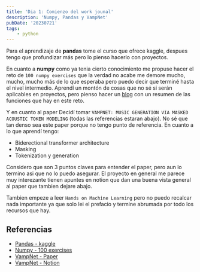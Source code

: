 ```yaml
---
title: 'Dia 1: Comienzo del work jounal'
description: 'Numpy, Pandas y VampNet'
pubDate: '20230721'
tags:
    - python
---
```



Para el aprendizaje de **pandas** tome el curso que ofrece kaggle, despues tengo que profundizar más pero lo pienso hacerlo con proyectos.

En cuanto a **numpy** como ya tenia cierto conocimiento me propuse hacer el reto de `100 numpy exercises` que la verdad no acabe me demore mucho, mucho, mucho más de lo que esperaba pero puedo decir que terminé hasta el nivel intermedio. Aprendí un montón de cosas que no sé si serán aplicables en proyectos, pero pienso hacer un [blog](blog/20230723.md) con un resumen de las funciones que hay en este reto.

Y en cuanto al paper Decidí tomar `VAMPNET: MUSIC GENERATION VIA MASKED ACOUSTIC TOKEN MODELING` (todas las referencias estaran abajo). No sé que tan denso sea este paper porque no tengo punto de referencia. En cuanto a lo que aprendí tengo:
 - Biderectional transformer architecture
 - Masking
 - Tokenization y generation

Considero que son 3 puntos claves para entender el paper, pero aun lo termino asi que no lo puedo asegurar. El proyecto en general me parece muy interezante tienen apuntes en notion que dan una buena vista general al paper que tambien dejare abajo.

Tambien empeze a leer `Hands on Machine Learning` pero no puedo recalcar nada importante ya que solo lei el prefacio y termine abrumada por todo los recursos que hay.

## Referencias
- [Pandas - kaggle](https://www.kaggle.com/learn/pandas)
- [Numpy - 100 exercises](https://github.com/rougier/numpy-100/tree/master)
- [VampNet - Paper](https://arxiv.org/abs/2307.04686v2)
- [VampNet - Notion](https://hugo-does-things.notion.site/VampNet-Music-Generation-via-Masked-Acoustic-Token-Modeling-e37aabd0d5f1493aa42c5711d0764b33)